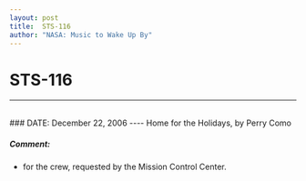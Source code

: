 ```yaml
---
layout: post
title:  STS-116
author: "NASA: Music to Wake Up By"
---
```


# STS-116
----
<br/>
### DATE: December 22, 2006
----
Home for the Holidays, by Perry Como

##### Comment:
* for the crew, requested by the Mission Control Center.
